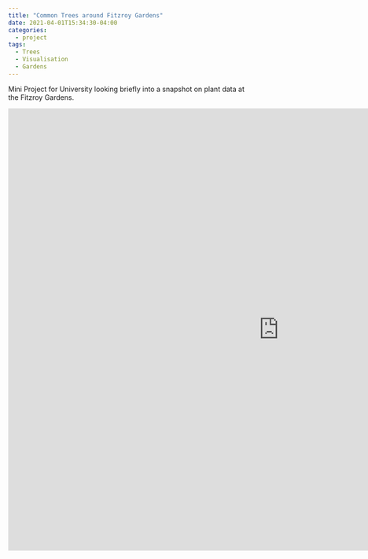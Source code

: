 ```yaml
---
title: "Common Trees around Fitzroy Gardens"
date: 2021-04-01T15:34:30-04:00
categories:
  - project
tags:
  - Trees
  - Visualisation
  - Gardens
---
```


Mini Project for University looking briefly into a snapshot on plant data at the Fitzroy Gardens.

<div class="video-container">
    <iframe src="https://braedenalford.shinyapps.io/fitzroygardens/" height="900" width="1100" allowfullscreen="" frameborder="0">
    </iframe>
</div>
